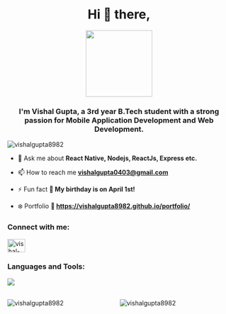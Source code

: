 <h1 align="center">Hi 👋 there,</h1>

<div align="center">
  <img height="150" src="https://user-images.githubusercontent.com/74038190/213844263-a8897a51-32f4-4b3b-b5c2-e1528b89f6f3.png"  />
</div>


<h3 align="center">I'm Vishal Gupta, a 3rd year B.Tech student with a strong passion for Mobile Application Development and Web Development.</h3>

<p align="left"> <img src="https://komarev.com/ghpvc/?username=vishalgupta8982&label=Profile%20views&color=0e75b6&style=flat" alt="vishalgupta8982" /> </p>

- 🌱 Ask me about  **React Native, Nodejs, ReactJs, Express etc.**

- 📫 How to reach me **vishalgupta0403@gmail.com**

- ⚡ Fun fact **🎉 My birthday is on April 1st!**

- ❄️ Portfolio **🎯 https://vishalgupta8982.github.io/portfolio/**

<h3 align="left">Connect with me:</h3>
<p align="left">
<a href="https://linkedin.com/in/vishal-gupta-b027b422a" target="blank"><img align="center" src="https://raw.githubusercontent.com/rahuldkjain/github-profile-readme-generator/master/src/images/icons/Social/linked-in-alt.svg" alt="vishal-gupta-b027b422a" height="30" width="40" /></a>
</p>

<h3 align="left">Languages and Tools:</h3>
<div  align="left" >
  <img src="https://skillicons.dev/icons?i=react,nodejs,express,firebase,mongodb,redux,js,java,c,py,materialui,tailwind,git,html,css,vscode,react,docker,github"  />
 
</div>
 
 </br>
<p align="center"  style="margin-bottom: 20px;">
  <img align="left" src="https://github-readme-stats.vercel.app/api/top-langs?username=vishalgupta8982&show_icons=true&locale=en&layout=compact" alt="vishalgupta8982"  />
  <img align="center" src="https://github-readme-stats.vercel.app/api?username=vishalgupta8982&show_icons=true&locale=en" alt="vishalgupta8982" />
</p>


